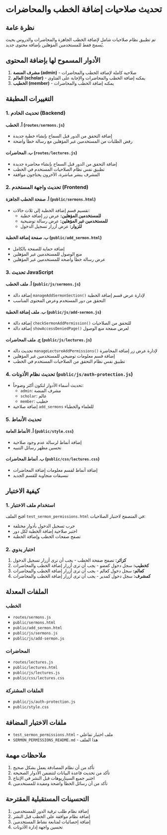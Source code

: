 # تحديث صلاحيات إضافة الخطب والمحاضرات

## نظرة عامة
تم تطبيق نظام صلاحيات شامل لإضافة الخطب الجاهزة والمحاضرات والدروس بحيث يُسمح فقط للمستخدمين المؤهلين بإضافة محتوى جديد.

## الأدوار المسموح لها بإضافة المحتوى
1. **مشرف المنصة (admin)** - صلاحية كاملة لإضافة الخطب والمحاضرات
2. **العالم (scholar)** - يمكنه إضافة الخطب والمحاضرات والإجابة على الفتاوى
3. **الخطيب (member)** - يمكنه إضافة الخطب والمحاضرات

## التغييرات المطبقة

### 1. تحديث الخادم (Backend)

#### أ. الخطب (`routes/sermons.js`)
- إضافة التحقق من الدور قبل السماح بإنشاء خطبة جديدة
- رفض الطلبات من المستخدمين غير المؤهلين مع رسالة خطأ واضحة

#### ب. المحاضرات (`routes/lectures.js`)
- إضافة التحقق من الدور قبل السماح بإنشاء محاضرة جديدة
- تطبيق نفس نظام الصلاحيات المستخدم في الخطب
- المشرف ينشر مباشرة، الآخرون يحتاجون موافقة

### 2. تحديث واجهة المستخدم (Frontend)

#### أ. صفحة الخطب الجاهزة (`public/sermons.html`)
- تقسيم قسم إضافة الخطبة إلى ثلاث حالات:
  - **للمستخدمين المؤهلين:** عرض زر إضافة خطبة
  - **للمستخدمين غير المؤهلين:** عرض رسالة توضيحية
  - **للزوار:** عرض أزرار تسجيل الدخول

#### ب. صفحة إضافة الخطبة (`public/add_sermon.html`)
- إضافة حماية للصفحة بالكامل
- منع الوصول للمستخدمين غير المؤهلين
- عرض رسالة خطأ واضحة للمستخدمين غير المؤهلين

### 3. تحديث JavaScript

#### أ. ملف الخطب (`public/js/sermons.js`)
- إضافة دالة `manageAddSermonSection()` لإدارة عرض قسم إضافة الخطبة
- التحقق من دور المستخدم وعرض المحتوى المناسب

#### ب. ملف إضافة الخطبة (`public/js/add-sermon.js`)
- إضافة دالة `checkSermonAddPermission()` للتحقق من الصلاحيات
- إضافة دالة `showAccessDeniedPage()` لعرض صفحة منع الوصول

#### ج. ملف المحاضرات (`public/js/lectures.js`)
- تحديث دالة `manageLectureAddPermissions()` لإدارة عرض زر إضافة المحاضرة
- إضافة قسم معلومات توضيحي للمستخدمين غير المؤهلين
- تطبيق نفس نظام التحقق من الصلاحيات المستخدم في الخطب

### 4. تحديث نظام الأذونات (`public/js/auth-protection.js`)
- تحديث أسماء الأدوار لتكون أكثر وضوحاً:
  - `admin`: مشرف المنصة
  - `scholar`: عالم  
  - `member`: خطيب
- إضافة صلاحية `add_sermons` للعلماء والخطباء

### 5. تحديث الأنماط

#### أ. الأنماط العامة (`public/style.css`)
- إضافة أنماط لرسالة عدم وجود صلاحية
- تحسين مظهر رسائل التنبيه

#### ب. أنماط المحاضرات (`public/css/lectures.css`)
- إضافة أنماط لقسم معلومات إضافة المحاضرات
- تنسيقات متجاوبة للقسم الجديد

## كيفية الاختبار

### 1. استخدام ملف الاختبار
افتح الملف `test_sermon_permissions.html` في المتصفح لاختبار الصلاحيات:
- جرب تسجيل الدخول بأدوار مختلفة
- اختبر صلاحية إضافة الخطبة لكل دور
- تصفح صفحات الخطب وإضافة الخطبة

### 2. اختبار يدوي
1. **كزائر:** تصفح صفحة الخطب - يجب أن ترى أزرار تسجيل الدخول
2. **كخطيب:** سجل دخول كعضو - يجب أن ترى أزرار إضافة الخطب والمحاضرات
3. **كعالم:** سجل دخول كعالم - يجب أن ترى أزرار إضافة الخطب والمحاضرات
4. **كمشرف:** سجل دخول كمدير - يجب أن ترى أزرار إضافة الخطب والمحاضرات

## الملفات المعدلة

### الخطب
- `routes/sermons.js`
- `public/sermons.html`
- `public/add_sermon.html`
- `public/js/sermons.js`
- `public/js/add-sermon.js`

### المحاضرات
- `routes/lectures.js`
- `public/lectures.html`
- `public/js/lectures.js`
- `public/css/lectures.css`

### الملفات المشتركة
- `public/js/auth-protection.js`
- `public/style.css`

## ملفات الاختبار المضافة
- `test_sermon_permissions.html` - ملف اختبار تفاعلي
- `SERMON_PERMISSIONS_README.md` - هذا الملف

## ملاحظات مهمة
1. تأكد من أن نظام المصادقة يعمل بشكل صحيح
2. تأكد من تحديث قاعدة البيانات لتتضمن الأدوار الصحيحة
3. اختبر جميع السيناريوهات قبل النشر في الإنتاج
4. تأكد من أن رسائل الخطأ واضحة ومفيدة للمستخدمين

## التحسينات المستقبلية المقترحة
1. إضافة نظام طلب ترقية الدور للمستخدمين
2. إضافة نظام موافقة على الخطب قبل النشر
3. إضافة إحصائيات لمتابعة نشاط المستخدمين
4. تحسين واجهة إدارة الأذونات
